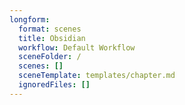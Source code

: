 ```yaml
---
longform:
  format: scenes
  title: Obsidian
  workflow: Default Workflow
  sceneFolder: /
  scenes: []
  sceneTemplate: templates/chapter.md
  ignoredFiles: []
---
```

